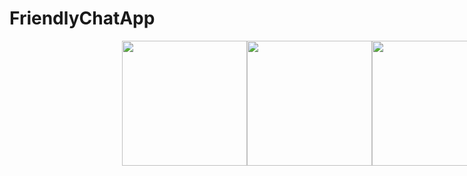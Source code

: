 # FriendlyChatApp
<div style="display: flex; justify-content: center; width: 100vw">
<img src=https://user-images.githubusercontent.com/55996465/158660167-4e5c7ec9-bfd9-42e7-8ffc-f508a136fe58.jpg width=200)/>
  
  <img src=https://user-images.githubusercontent.com/55996465/158660177-1234b240-e213-4697-9b59-676d9341484b.jpg width=200)/>
<img src=https://user-images.githubusercontent.com/55996465/158660181-db298784-c56c-46a8-af4e-7f358f2de4fd.jpg width=200)/>
</div>
 
